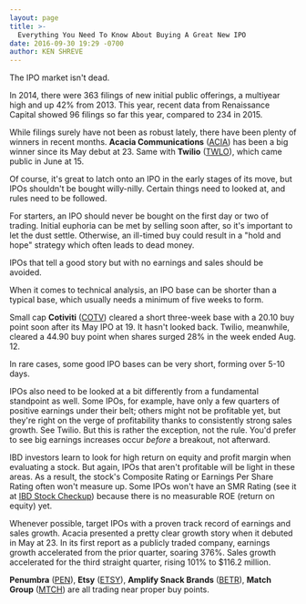 ```yaml
---
layout: page
title: >-
  Everything You Need To Know About Buying A Great New IPO
date: 2016-09-30 19:29 -0700
author: KEN SHREVE
---
```





The IPO market isn't dead.


In 2014, there were 363 filings of new initial public offerings, a multiyear high and up 42% from 2013. This year, recent data from Renaissance Capital showed 96 filings so far this year, compared to 234 in 2015.


While filings surely have not been as robust lately, there have been plenty of winners in recent months. **Acacia Communications** ([ACIA](https://research.investors.com/quote.aspx?symbol=ACIA)) has been a big winner since its May debut at 23. Same with **Twilio** ([TWLO](https://research.investors.com/quote.aspx?symbol=TWLO)), which came public in June at 15.


Of course, it's great to latch onto an IPO in the early stages of its move, but IPOs shouldn't be bought willy-nilly. Certain things need to looked at, and rules need to be followed.


For starters, an IPO should never be bought on the first day or two of trading. Initial euphoria can be met by selling soon after, so it's important to let the dust settle. Otherwise, an ill-timed buy could result in a "hold and hope" strategy which often leads to dead money.


IPOs that tell a good story but with no earnings and sales should be avoided.


When it comes to technical analysis, an IPO base can be shorter than a typical base, which usually needs a minimum of five weeks to form.


Small cap **Cotiviti** ([COTV](https://research.investors.com/quote.aspx?symbol=COTV)) cleared a short three-week base with a 20.10 buy point soon after its May IPO at 19. It hasn't looked back. Twilio, meanwhile, cleared a 44.90 buy point when shares surged 28% in the week ended Aug. 12.


In rare cases, some good IPO bases can be very short, forming over 5-10 days.


IPOs also need to be looked at a bit differently from a fundamental standpoint as well. Some IPOs, for example, have only a few quarters of positive earnings under their belt; others might not be profitable yet, but they're right on the verge of profitability thanks to consistently strong sales growth. See Twilio. But this is rather the exception, not the rule. You'd prefer to see big earnings increases occur *before* a breakout, not afterward.


IBD investors learn to look for high return on equity and profit margin when evaluating a stock. But again, IPOs that aren't profitable will be light in these areas. As a result, the stock's Composite Rating or Earnings Per Share Rating often won't measure up. Some IPOs won't have an SMR Rating (see it at [IBD Stock Checkup](http://research.investors.com/stock-checkup/)) because there is no measurable ROE (return on equity) yet.


Whenever possible, target IPOs with a proven track record of earnings and sales growth. Acacia presented a pretty clear growth story when it debuted in May at 23. In its first report as a publicly traded company, earnings growth accelerated from the prior quarter, soaring 376%. Sales growth accelerated for the third straight quarter, rising 101% to \$116.2 million.


**Penumbra** ([PEN](https://research.investors.com/quote.aspx?symbol=PEN)), **Etsy** ([ETSY](https://research.investors.com/quote.aspx?symbol=ETSY)), **Amplify Snack Brands** ([BETR](https://research.investors.com/quote.aspx?symbol=BETR)), **Match Group** ([MTCH](https://research.investors.com/quote.aspx?symbol=MTCH)) are all trading near proper buy points.




